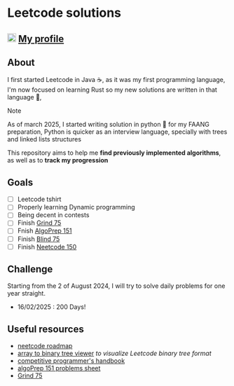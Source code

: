 # Leetcode solutions
## <img src="https://zupimages.net/up/21/08/l0ho.png" width="20" height="20">  [My profile](https://leetcode.com/dirdr/)
## About
I first started Leetcode in Java ☕️, as it was my first programming language, I'm now focused on learning Rust so my new solutions are written in that language 🦀,

> [!note]
> As of march 2025, I started writing solution in python 🐍 for my FAANG preparation,
> Python is quicker as an interview language, specially with trees and linked lists structures

This repository aims to help me **find previously implemented algorithms**, as well as to **track my progression**

## Goals
- [ ] Leetcode tshirt
- [ ] Properly learning Dynamic programming
- [ ] Being decent in contests
- [ ] Finish [Grind 75](https://www.techinterviewhandbook.org/grind75/)
- [ ] Fnish [AlgoPrep 151](https://docs.google.com/spreadsheets/d/1kyHfGGaLTzWspcqMUUS5Httmip7t8LJB0P-uPrRLGos/edit)
- [ ] Finish [Blind 75](https://neetcode.io/practice?tab=blind75)
- [ ] Finish [Neetcode 150](https://neetcode.io/practice?tab=neetcode150)

## Challenge
Starting from the 2 of August 2024, I will try to solve daily problems for one year straight.
- 16/02/2025 : 200 Days!

## Useful resources
- [neetcode roadmap](https://neetcode.io/roadmap)
- [array to binary tree viewer](https://eniac00.github.io/btv/) _to visualize Leetcode binary tree format_
- [competitive programmer's handbook](https://cses.fi/book/book.pdf)
- [algoPrep 151 problems sheet](https://docs.google.com/spreadsheets/d/1kyHfGGaLTzWspcqMUUS5Httmip7t8LJB0P-uPrRLGos/edit#gid=0)
- [Grind 75](https://www.techinterviewhandbook.org/grind75/)

